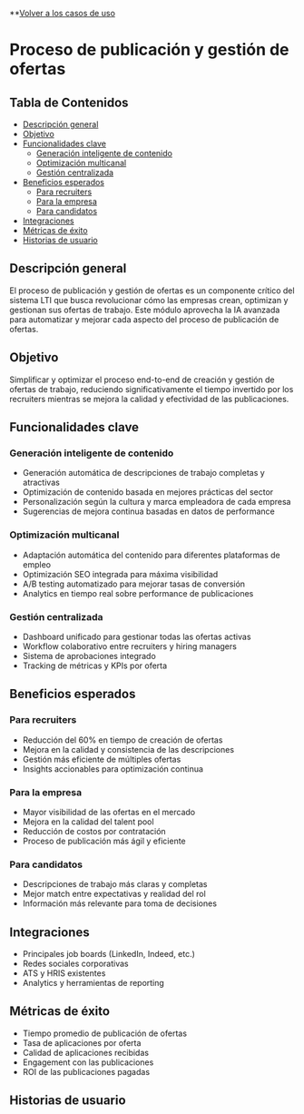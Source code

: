**[Volver a los casos de uso](./uc_0.moc.md)

# Proceso de publicación y gestión de ofertas

## Tabla de Contenidos
- [Descripción general](#descripción-general)
- [Objetivo](#objetivo)
- [Funcionalidades clave](#funcionalidades-clave)
  - [Generación inteligente de contenido](#generación-inteligente-de-contenido)
  - [Optimización multicanal](#optimización-multicanal)
  - [Gestión centralizada](#gestión-centralizada)
- [Beneficios esperados](#beneficios-esperados)
  - [Para recruiters](#para-recruiters)
  - [Para la empresa](#para-la-empresa)
  - [Para candidatos](#para-candidatos)
- [Integraciones](#integraciones)
- [Métricas de éxito](#métricas-de-éxito)
- [Historias de usuario](#historias-de-usuario)

## Descripción general
El proceso de publicación y gestión de ofertas es un componente crítico del sistema LTI que busca revolucionar cómo las empresas crean, optimizan y gestionan sus ofertas de trabajo. Este módulo aprovecha la IA avanzada para automatizar y mejorar cada aspecto del proceso de publicación de ofertas.

## Objetivo
Simplificar y optimizar el proceso end-to-end de creación y gestión de ofertas de trabajo, reduciendo significativamente el tiempo invertido por los recruiters mientras se mejora la calidad y efectividad de las publicaciones.

## Funcionalidades clave

### Generación inteligente de contenido
- Generación automática de descripciones de trabajo completas y atractivas
- Optimización de contenido basada en mejores prácticas del sector
- Personalización según la cultura y marca empleadora de cada empresa
- Sugerencias de mejora continua basadas en datos de performance

### Optimización multicanal
- Adaptación automática del contenido para diferentes plataformas de empleo
- Optimización SEO integrada para máxima visibilidad
- A/B testing automatizado para mejorar tasas de conversión
- Analytics en tiempo real sobre performance de publicaciones

### Gestión centralizada
- Dashboard unificado para gestionar todas las ofertas activas
- Workflow colaborativo entre recruiters y hiring managers
- Sistema de aprobaciones integrado
- Tracking de métricas y KPIs por oferta

## Beneficios esperados

### Para recruiters
- Reducción del 60% en tiempo de creación de ofertas
- Mejora en la calidad y consistencia de las descripciones
- Gestión más eficiente de múltiples ofertas
- Insights accionables para optimización continua

### Para la empresa
- Mayor visibilidad de las ofertas en el mercado
- Mejora en la calidad del talent pool
- Reducción de costos por contratación
- Proceso de publicación más ágil y eficiente

### Para candidatos
- Descripciones de trabajo más claras y completas
- Mejor match entre expectativas y realidad del rol
- Información más relevante para toma de decisiones

## Integraciones
- Principales job boards (LinkedIn, Indeed, etc.)
- Redes sociales corporativas
- ATS y HRIS existentes
- Analytics y herramientas de reporting

## Métricas de éxito
- Tiempo promedio de publicación de ofertas
- Tasa de aplicaciones por oferta
- Calidad de aplicaciones recibidas
- Engagement con las publicaciones
- ROI de las publicaciones pagadas

## Historias de usuario
